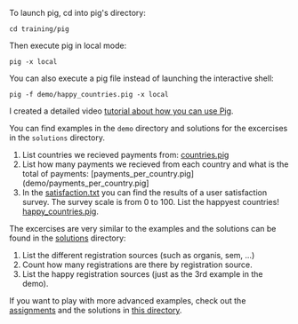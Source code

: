 To launch pig, cd into pig's directory:
```
cd training/pig
```

Then execute pig in local mode:
```
pig -x local
```

You can also execute a pig file instead of launching the interactive shell:
```
pig -f demo/happy_countries.pig -x local
```

I created a detailed video [tutorial about how you can use Pig](https://www.youtube.com/watch?v=kI_j6VQ7PcQ&feature=em-upload_owner).

You can find examples in the `demo` directory and solutions for the excercises in the `solutions` directory.

1. List countries we recieved payments from: [countries.pig](demo/countries.pig)
2. List how many payments we recieved from each country and what is the total of payments: [payments_per_country.pig](demo/payments_per_country.pig]
3. In the [satisfaction.txt](satisfaction.txt) you can find the results of a user satisfaction survey. The survey scale is from 0 to 100. List the happyest countries! [happy_countries.pig](demo/happy_countries.pig).

The excercises are very similar to the examples and the solutions can be found in the [solutions](solutions) directory:
1. List the different registration sources (such as organis, sem, ...)
2. Count how many registrations are there by registration source.
3. List the happy registration sources (just as the 3rd example in the demo).

If you want to play with more advanced examples, check out the [assignments](https://github.com/zoltanctoth/bigdata-training/blob/master/pig_examples/excercises.md) and the solutions in [this directory](https://github.com/zoltanctoth/bigdata-training/tree/master/pig_examples).


